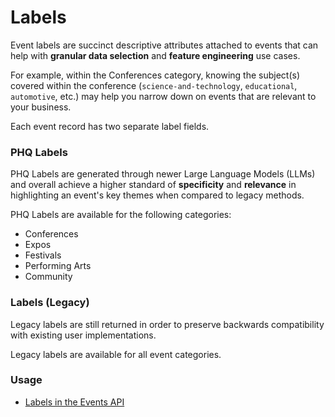 # Labels

Event labels are succinct descriptive attributes attached to events that can help with **granular data selection** and **feature engineering** use cases.&#x20;

For example, within the Conferences category, knowing the subject(s) covered within the conference (`science-and-technology`, `educational`, `automotive`, etc.) may help you narrow down on events that are relevant to your business.&#x20;

Each event record has two separate label fields.

### PHQ Labels

PHQ Labels are generated through newer Large Language Models (LLMs) and overall achieve a higher standard of **specificity** and **relevance** in highlighting an event's key themes when compared to legacy methods.

PHQ Labels are available for the following categories:

* Conferences
* Expos
* Festivals
* Performing Arts
* Community

### Labels (Legacy)

Legacy labels are still returned in order to preserve backwards compatibility with existing user implementations.&#x20;

Legacy labels are available for all event categories.

### Usage

* [Labels in the Events API](../../api/events/search-events.md#query-parameters)
